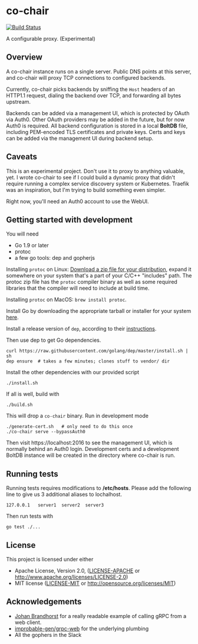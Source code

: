 # co-chair

[![Build Status](https://travis-ci.org/anxiousmodernman/co-chair.svg?branch=master)](https://travis-ci.org/anxiousmodernman/co-chair)

A configurable proxy. (Experimental)

## Overview

A co-chair instance runs on a single server. Public DNS points at this server,
and co-chair will proxy TCP connections to configured backends.

Currently, co-chair picks backends by sniffing the `Host` headers of an HTTP1.1 
request, dialing the backend over TCP, and forwarding all bytes upstream.

Backends can be added via a management UI, which is protected by OAuth via Auth0.
Other OAuth providers may be added in the future, but for now Auth0 is required.
All backend configuration is stored in a local **BoltDB** file, including 
PEM-encoded TLS certificates and private keys. Certs and keys can be added via
the management UI during backend setup. 

## Caveats

This is an experimental project. Don't use it to proxy to anything valuable, yet.
I wrote co-chair to see if I could build a dynamic proxy that didn't require
running a complex service discovery system or Kubernetes. Traefik was an 
inspiration, but I'm trying to build something even simpler.

Right now, you'll need an Auth0 account to use the WebUI.

## Getting started with development

You will need

* Go 1.9 or later
* protoc
* a few go tools: dep and gopherjs

Installing `protoc` on Linux: [Download a zip file for your distribution](https://github.com/google/protobuf/releases), 
expand it somewhere on your system that's a part of your C/C++ "includes" path.
The protoc zip file has the `protoc` compiler binary as well as some required 
libraries that the compiler will need to include at build time. 

Installing `protoc` on MacOS: `brew install protoc`.

Install Go by downloading the appropriate tarball or installer for your system
[here](https://golang.org/).

Install a release version of `dep`, according to their [instructions](https://github.com/golang/dep#installation). 

Then use dep to get Go dependencies.

```
curl https://raw.githubusercontent.com/golang/dep/master/install.sh | sh
dep ensure  # takes a few minutes; clones stuff to vendor/ dir 
```

Install the other dependencies with our provided script

```
./install.sh
```

If all is well, build with

```
./build.sh
```

This will drop a `co-chair` binary. Run in development mode

```
./generate-cert.sh   # only need to do this once
./co-chair serve --bypassAuth0
```

Then visit https://localhost:2016 to see the management UI, which is normally 
behind an Auth0 login. Development certs and a development BoltDB instance
will be created in the directory where co-chair is run. 

## Running tests

Running tests requires modifications to **/etc/hosts**. Please add the following
line to give us 3 additional aliases to lochalhost.

```
127.0.0.1   server1  server2  server3
```

Then run tests with

```
go test ./...
```

## License

This project is licensed under either

* Apache License, Version 2.0, ([LICENSE-APACHE](LICENSE-APACHE) or http://www.apache.org/licenses/LICENSE-2.0)
* MIT license ([LICENSE-MIT](LICENSE-MIT) or http://opensource.org/licenses/MIT)

## Acknowledgements

* [Johan Brandhorst](https://github.com/johanbrandhorst/grpcweb-boilerplate) for
  a really readable example of calling gRPC from a web client.
* [improbable-gen/grpc-web](https://github.com/improbable-eng/grpc-web) for the
  underlying plumbing
* All the gophers in the Slack
